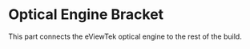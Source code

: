 # Optical Engine Bracket

This part connects the eViewTek optical engine to the rest of the build.

